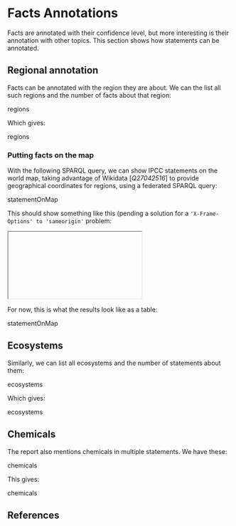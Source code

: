 # Facts Annotations

Facts are annotated with their confidence level, but more interesting is their <topic>annotation</topic>
with other topics. This section shows how statements can be annotated.

## Regional annotation

Facts can be annotated with the region they are about. We can the list all such <topic>regions</topic>
and the number of facts about that region:

<sparql>regions</sparql>

Which gives:

<out>regions</out>

### Putting facts on the map

With the following SPARQL query, we can show IPCC statements on the world map,
taking advantage of Wikidata [<cite>Q27042516</cite>] to provide geographical coordinates for regions,
using a <topic>federated SPARQL query</topic>:

<sparql>statementOnMap</sparql>

This should show something like this (pending a solution for a `'X-Frame-Options' to 'sameorigin'` problem:

<iframe>statementOnMap</iframe>

For now, this is what the results look like as a table:

<out limit="10">statementOnMap</out>

## Ecosystems

Similarly, we can list all ecosystems and the number of statements about them:

<sparql>ecosystems</sparql>

Which gives:

<out>ecosystems</out>

## Chemicals

The report also mentions <topic>chemicals</topic> in multiple statements. We have these:

<sparql>chemicals</sparql>

This gives:

<out>chemicals</out>

## References

<references/>
